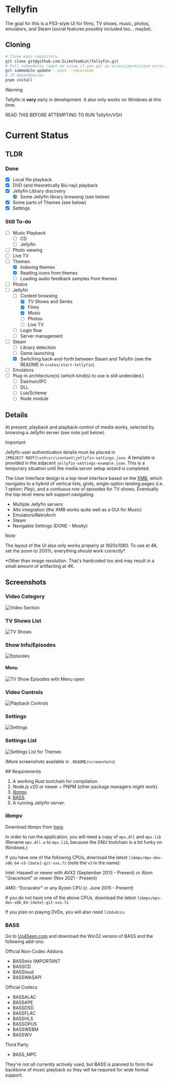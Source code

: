 # Tellyfin

The goal for this is a PS3-style UI for films, TV shows, music, photos, emulators, and Steam (social features possibly included too... maybe).

## Cloning

```sh
# Clone main repository.
git clone git@github.com:ILikeTeaALot/Tellyfin.git
# Pull submodules (open an issue if you get an access/permission error.)
git submodule update --init --recursive
# JS dependencies
pnpm install
```

> [!WARNING]
> Tellyfin is **very** early in development. It also only works on Windows at this time.
>
> READ THIS BEFORE ATTEMPTING TO RUN Tellyfin/VSH

# Current Status

## TLDR

### Done

- [x] Local file playback
- [x] DVD (and theoretically Blu-ray) playback
- [x] Jellyfin Library discovery
	- [x] Some Jellyfin library browsing (see below)
- [x] Some parts of Themes (see below)
- [x] Settings

### Still To-do

- [ ] Music Playback
	- [ ] CD
	- [ ] Jellyfin
- [ ] Photo viewing
- [ ] Live TV
- [ ] Themes
	- [x] Indexing themes
	- [x] Reading icons from themes
	- [ ] Loading audio feedback samples from themes
- [ ] Photos
- [ ] Jellyfin
	- [ ] Content browsing
		- [x] TV Shows and Series
		- [x] Films
		- [x] Music
		- [ ] Photos
		- [ ] Live TV
	- [ ] Login flow
	- [ ] Server management
- [ ] Steam
	- [ ] Library detection
	- [ ] Game launching
	- [x] Switching back-and-forth between Steam and Tellyfin (see the README in `crates/start-tellyfin`).
- [ ] Emulators
- [ ] Plug-in architecture(s) (which kind(s) to use is still undecided.)
	- [ ] Daemon/IPC
	- [ ] DLL
	- [ ] Lua/Scheme
	- [ ] Node module

## Details

At present, playback and playback-control of media works, selected by browsing a Jellyfin server (see note just below).

> [!IMPORTANT]
> Jellyfin user authentication details must be placed in `[PROJECT ROOT]\vsh\src\context\jellyfin-settings.json`. A template is provided in the adjacent `jellyfin-settings-example.json`. This is a temporary situation until the media server setup wizard is completed.

The User Interface design is a top-level interface based on the [XMB](https://en.wikipedia.org/wiki/XrossMediaBar), which navigates to a hybrid of vertical lists, grids, single-option landing pages (i.e. 1 option: *Play*), and a contiuous row of episodes for TV shows. Eventually the top-level menu will support navigating:

 - Multiple Jellyfin servers
 - Alto integration (the XMB works quite well as a GUI for Music)
 - Emulators/RetroArch
 - Steam
 - Navigable Settings (DONE - Mostly)

> [!NOTE]
> The layout of the UI also only works properly at 1920x1080. To use at 4K, set the zoom to 200%; everything should work correctly\*.
>
> \*Other than image resolution. That's hardcoded too and may result in a small amount of artifacting at 4K.

## Screenshots

### Video Category

![Video Section](./.README/screenshots/XMB/Video.png)

### TV Shows List

![TV Shows](./.README/screenshots/TV_Shows_1.png)

### Show Info/Episodes

![Episodes](./.README/screenshots/Episodes.png)

#### Menu

![TV Show Episodes with Menu open](./.README/screenshots/Episodes_-_Menu.png)

### Video Controls

![Playback Controls](./.README/screenshots/Video_Controls.png)

### Settings

![Settings](./.README/screenshots/XMB/Settings.png)

### Settings List

![Settings List for Themes](./.README/screenshots/XMB/Theme_Settings.png)

(More screenshots available in `.README/screenshots`)

## Requirements

1. A working Rust toolchain for compilation.
2. Node.js v20 or newer + PNPM (other package managers *might* work).
3. [libmpv](#libmpv).
3. [BASS](#BASS).
4. A running Jellyfin server.

### libmpv

Download libmpv from [here](https://sourceforge.net/projects/mpv-player-windows/files/).

In order to run the application, you will need a copy of `mpv.dll` and `mpv.lib` (Rename `mpv.dll.a` to `mpv.lib`, because the GNU toolchain is a bit funky on Windows.)

If you have one of the following CPUs, download the latest `libmpv/mpv-dev-x86_64-v3-[date]-git-xxx.7z` (note the `v3` in the name):

Intel: Haswell or newer with AVX2 (September 2013 - Present)
or Atom "Gracemont" or newer (Nov 2021 - Present)

AMD: "Excavator" or any Ryzen CPU (c. June 2015 - Present)

If you do not have one of the above CPUs, download the latest `libmpv/mpv-dev-x86_64-[date]-git-xxx.7z`

If you plan on playing DVDs, you will also need `libdvdcss`.

### BASS

Go to [Un4Seen.com](https://www.un4seen.com/bass.html) and download the Win32 version of BASS and the following add-ons:

Official Non-Codec Addons

 - BASSmix !IMPORTANT
 - BASSCD
 - BASSloud
 - BASSWASAPI

Official Codecs

 - BASSALAC
 - BASSAPE
 - BASSDSD
 - BASSFLAC
 - BASSHLS
 - BASSOPUS
 - BASSWEBM
 - BASSWV

Third Party

 - BASS_MPC

They're not all currently actively used, but BASS is planned to form the backbone of music playback so they will be required for wide format support.